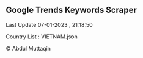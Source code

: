 

## Google Trends Keywords Scraper 
 
Last Update 07-01-2023 , 21:18:50

Country List :
VIETNAM.json



© Abdul Muttaqin 

